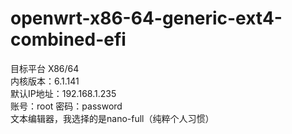 # openwrt-x86-64-generic-ext4-combined-efi

目标平台 X86/64</br>
内核版本：6.1.141</br>
默认IP地址：192.168.1.235</br>
账号：root  密码：password</br>
文本编辑器，我选择的是nano-full（纯粹个人习惯）</br>
